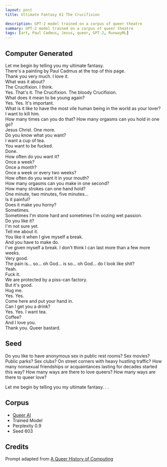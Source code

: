```yaml
---
layout: post
title: Ultimate Fantasy 61 The Crucifixion

description: GPT-2 model trained on a corpus of queer theatre
summary: GPT-2 model trained on a corpus of queer theatre
tags: [art, Paul Cadmus, Jesus, queer, GPT-2, RunwayML]
---
```


## Computer Generated

Let me begin by telling you my ultimate fantasy.<br/>
There's a painting by Paul Cadmus at the top of this page.<br/>
Thank you very much. I love it.<br/>
What was it about?<br/>
The Crucifixion. I think.<br/>
Yes. That's it. The Crucifixion. The bloody Crucifixion.<br/>
What does it mean to be young again?<br/>
Yes. Yes. It's important.<br/>
What is it like to have the most vile human being in the world as your lover?<br/>
I want to kill him.<br/>
How many times can you do that? How many orgasms can you hold in one go?<br/>
Jesus Christ. One more.<br/>
Do you know what you want?<br/>
I want a cup of tea.<br/>
You want to be fucked.<br/>
Done.<br/>
How often do you want it?<br/>
Once a week?<br/>
Once a month?<br/>
Once a week or every two weeks?<br/>
How often do you want it in your mouth?<br/>
How many orgasms can you make in one second?<br/>
How many strokes can one hand hold?<br/>
One minute, two minutes, five minutes...<br/>
Is it painful?<br/>
Does it make you horny?<br/>
Sometimes.<br/>
Sometimes I'm stone hard and sometimes I'm oozing wet passion.<br/>
Do you like it?<br/>
I'm not sure yet.<br/>
Tell me about it.<br/>
You like it when I give myself a break.<br/>
And you have to make do.<br/>
I've given myself a break. I don't think I can last more than a few more weeks.<br/>
Very good.<br/>
The pain is... so... oh God... is so... oh God... do I look like shit?<br/>
Yeah.<br/>
Fuck it.<br/>
We are protected by a piss-can factory.<br/>
But it's good.<br/>
Hug me.<br/>
Yes. Yes.<br/>
Come here and put your hand in.<br/>
Can I get you a drink?<br/>
Yes. Yes. I want tea.<br/>
Coffee?<br/>
And I love you.<br/>
Thank you. Queer bastard.


## Seed

Do you like to have anonymous sex in public rest rooms? Sex movies? Public parks? Sex clubs? On street corners with heavy hustling traffic? How many nonsexual friendships or acquaintances lasting for decades started this way? How many ways are there to love queers? How many ways are there to queer love?

Let me begin by telling you my ultimate fantasy. . .

## Corpus

- [Queer AI](/queerai)
- Trained Model
- Perplexity 0.9
- Seed 603

## Credits

Prompt adapted from [A Queer History of Computing](https://rhizome.org/editorial/2013/feb/19/queer-computing-1/)
